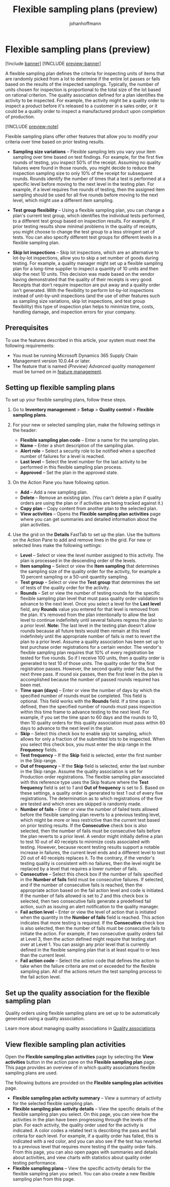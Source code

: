 ﻿---
title: Flexible sampling plans (preview)
description: A flexible sampling plan defines the criteria for inspecting units of items that are randomly picked from a lot to determine if the entire lot passes or fails based on the results of the inspected samplings.
author: johanhoffmann
ms.author: johanho
ms.reviewer: kamaybac
ms.search.form: QMSInventFlexSamplingPlan, QMSInventFlexSamplingTrackingListPage
ms.topic: how-to
ms.date: 04/25/2025
ms.custom: 
  - bap-template
---

# Flexible sampling plans (preview)

[!include [banner](../../includes/banner.md)]
[!INCLUDE [preview-banner](~/../shared-content/shared/preview-includes/preview-banner.md)]
<!-- KFM: Preview until further notice -->

A flexible sampling plan defines the criteria for inspecting units of items that are randomly picked from a lot to determine if the entire lot passes or fails based on the results of the inspected samplings. Typically, the number of units chosen for inspection is proportional to the total size of the lot based on rational criterion. The quality association defined for a plan identifies the activity to be inspected. For example, the activity might be a quality order to inspect a product before it's released to a customer in a sales order, or it could be a quality order to inspect a manufactured product upon completion of production.

[!INCLUDE [preview-note](~/../shared-content/shared/preview-includes/preview-note-d365.md)]

Flexible sampling plans offer other features that allow you to modify your criteria over time based on prior testing results.

- **Sampling size variations** – Flexible sampling lets you vary your item sampling over time based on test findings. For example, for the first five rounds of testing, you inspect 50% of the receipt. Assuming no quality failures were found in those rounds, you might decide to reduce the inspection sampling size to only 10% of the receipt for subsequent rounds. Rounds identify the number of times that a test is performed at a specific level before moving to the next level in the testing plan. For example, if a level requires five rounds of testing, then the assigned item sampling should be used for all five rounds before moving to the next level, which might use a different item sampling.

- **Test group flexibility** – Using a flexible sampling plan, you can change a plan's current test group, which identifies the individual tests performed, to a different test group based on inspection results. For example, if prior testing results show minimal problems in the quality of receipts, you might choose to change the test group to a less stringent set of tests. You can also specify different test groups for different levels in a flexible sampling plan.

- **Skip lot inspections** – Skip lot inspections, which are an alternative to lot-by-lot inspections, allow you to skip a set number of goods during testing. For example, a quality manager might set up a flexible sampling plan for a long-time supplier to inspect a quantity of 10 units and then skip the next 10 units. This decision was made based on the vendor having demonstrated that the quality of their receipts is very good. Receipts that don't require inspection are put away and a quality order isn't generated. With the flexibility to perform lot-by-lot inspections instead of unit-by-unit inspections (and the use of other features such as sampling size variations, skip lot inspections, and test group flexibility) this type of inspection plan helps to minimize time, costs, handling damage, and inspection errors for your company.

## Prerequisites

To use the features described in this article, your system must meet the following requirements:

- You must be running Microsoft Dynamics 365 Supply Chain Management version 10.0.44 or later.
- The feature that is named *(Preview) Advanced quality management* must be turned on in [feature management](../../fin-ops-core/fin-ops/get-started/feature-management/feature-management-overview.md).

## Setting up flexible sampling plans

To set up your flexible sampling plans, follow these steps.

1. Go to **Inventory management** \> **Setup** \> **Quality control** \> **Flexible sampling plans**.

1. For your new or selected sampling plan, make the following settings in the header:

    - **Flexible sampling plan code** – Enter a name for the sampling plan.
    - **Name** – Enter a short description of the sampling plan.
    - **Alert role** – Select a security role to be notified when a specified number of failures for a level is reached.
    - **Last level** – Select the level number for the last activity to be performed in this flexible sampling plan process.
    - **Approved** – Set the plan in the approved state.

1. On the Action Pane you have following option.
    - **Add** – Add a new sampling plan.
    - **Delete** – Remove an existing plan. (You can't delete a plan if quality orders are using the plan or if activities are being tracked against it.)
    - **Copy plan** – Copy content from another plan to the selected plan.
    - **View activities** – Opens the **Flexible sampling plan activities** page where you can get summaries and detailed information about the plan activities.

1. Use the grid on the **Details** FastTab to set up the plan. Use the buttons on the Action Pane to add and remove lines in the grid. For new or selected lines make the following settings:

    - **Level** – Select or view the level number assigned to this activity. The plan is processed in the descending order of the levels.
    - **Item sampling** – Select or view the **Item sampling** that determines the sampling size of the quality order for the activity, for example a 10 percent sampling or a 50-unit quantity sampling.
    - **Test group** – Select or view the **Test group** that determines the set of tests of the quality order for the activity.
    - **Rounds** – Set or view the number of testing rounds for the specific flexible sampling plan level that must pass quality order validation to advance to the next level. Once you select a level for the **Last level** field, any **Rounds** value you entered for that level is removed from the plan. It's removed from the plan intentionally to allow the last level to continue indefinitely until several failures regress the plan to a prior level. **Note:** The last level in the testing plan doesn't allow rounds because all future tests would then remain at this level indefinitely until the appropriate number of fails is met to revert the plan to a prior level. Assume a quality association has been set up to test purchase order registrations for a certain vendor. The vendor's flexible sampling plan requires that 10% of every registration be tested for five rounds. So if I receive 100 units, then a quality order is generated to test 10 of those units. The quality order for the first registration passes. However, the second quality order fails, but the next three pass. If round six passes, then the first level in the plan is accomplished because the number of passed rounds required has been met.
    - **Time span (days)** – Enter or view the number of days by which the specified number of rounds must be completed. This field is optional. This field works with the **Rounds** field. If a time span is defined, then the specified number of rounds must pass inspection within this time frame to advance testing to the next level. For example, if you set the time span to 60 days and the rounds to 10, then 10 quality orders for this quality association must pass within 60 days to advance to the next level in the plan.
    - **Skip** – Select this check box to enable skip lot sampling, which allows for only a fraction of the submitted lots to be inspected. When you select this check box, you must enter the skip range in the **Frequency** fields.
    - **Test frequency** – If the **Skip** field is selected, enter the first number in the Skip range.
    - **Out of frequency** – If the **Skip** field is selected, enter the last number in the Skip range. Assume the quality association is set for Production order registrations. The flexible sampling plan associated with this reference type uses the Skip feature where the **Test frequency** field is set to *1* and **Out of frequency** is set to *5*. Based on these settings, a quality order is generated to test 1 out of every five registrations. The determination as to which registrations of the five are tested and which ones are skipped is randomly made.
    - **Number of fails** – Enter or view the number of failed tests allowed before the flexible sampling plan reverts to a previous testing level, which might be more or less restrictive than the current test based on prior testing results. If the **Consecutive** check box is also selected, then the number of fails must be consecutive fails before the plan reverts to a prior level. A vendor might initially define a plan to test 10 out of 40 receipts to minimize costs associated with testing. However, because recent testing results support a notable increase in failures, the current level ends and a different level to test 20 out of 40 receipts replaces it. To the contrary, if the vendor's testing quality is consistent with no failures, then the level might be replaced by a level that requires a lower number of fails.
    - **Consecutive** – Select this check box if the number of fails specified in the **Number of fails** field must be consecutive failures. If selected, and if the number of consecutive fails is reached, then the appropriate action based on the fail action level and code is initiated. If the number of fails allowed is set to *2* and this check box is selected, then two consecutive fails generate a predefined fail action, such as issuing an alert notification to the quality manager.
    - **Fail action level** – Enter or view the level of action that is initiated when the quantity in the **Number of fails** field is reached. This action indicates that more testing is required. If the **Consecutive** check box is also selected, then the number of fails must be consecutive fails to initiate the action. For example, if two consecutive quality orders fail at Level 3, then the action defined might require that testing start over at Level 1. You can assign any prior level that is currently defined in the flexible sampling plan that is at least equal to or less than the current level.
    - **Fail action code** – Select the action code that defines the action to take when the failure criteria are met or exceeded for the flexible sampling plan. All of the actions return the test sampling process to the fail action level.

## Set up the quality association for the flexible sampling plan

Quality orders using flexible sampling plans are set up to be automatically generated using a quality association.

Learn more about managing quality associations in [Quality associations](quality-associations.md)

## View flexible sampling plan activities

Open the **Flexible sampling plan activities** page by selecting the **View activities** button in the action pane on the **Flexible sampling plan** page. This page provides an overview of in which quality associations flexible sampling plans are used.

The following buttons are provided on the **Flexible sampling plan activities** page.

- **Flexible sampling plan activity summary** – View a summary of activity for the selected flexible sampling plan.
- **Flexible sampling plan activity details** – View the specific details of the flexible sampling plan you select. On this page, you can view how the activities in the plan have been progressing through the levels of the plan. For each activity, the quality order used for the activity is indicated. A color codes a related text is describing the pass and fail criteria for each level. For example, if a quality order has failed, this is indicated with a red color, and you can also see if the test has reverted to a previous level that requires more testing if the quality order fails. From this page, you can also open pages with summaries and details about activities, and view charts with statistics about quality order testing performance.
- **Flexible sampling plans** – View the specific activity details for the flexible sampling plan you select. You can also create a new flexible sampling plan from this page.
